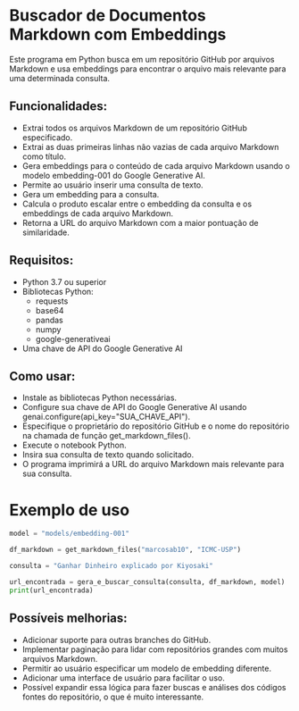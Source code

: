 # Buscador de Documentos Markdown com Embeddings

Este programa em Python busca em um repositório GitHub por arquivos Markdown e usa embeddings para encontrar o arquivo mais relevante para uma determinada consulta.

## Funcionalidades:

- Extrai todos os arquivos Markdown de um repositório GitHub especificado.
- Extrai as duas primeiras linhas não vazias de cada arquivo Markdown como título.
- Gera embeddings para o conteúdo de cada arquivo Markdown usando o modelo embedding-001 do Google Generative AI.
- Permite ao usuário inserir uma consulta de texto.
- Gera um embedding para a consulta.
- Calcula o produto escalar entre o embedding da consulta e os embeddings de cada arquivo Markdown.
- Retorna a URL do arquivo Markdown com a maior pontuação de similaridade.

## Requisitos:

- Python 3.7 ou superior
- Bibliotecas Python:
  - requests
  - base64
  - pandas
  - numpy
  - google-generativeai
- Uma chave de API do Google Generative AI

## Como usar:

- Instale as bibliotecas Python necessárias.
- Configure sua chave de API do Google Generative AI usando genai.configure(api_key="SUA_CHAVE_API").
- Especifique o proprietário do repositório GitHub e o nome do repositório na chamada de função get_markdown_files().
- Execute o notebook Python.
- Insira sua consulta de texto quando solicitado.
- O programa imprimirá a URL do arquivo Markdown mais relevante para sua consulta.

# Exemplo de uso

```python
model = "models/embedding-001"

df_markdown = get_markdown_files("marcosab10", "ICMC-USP")

consulta = "Ganhar Dinheiro explicado por Kiyosaki"

url_encontrada = gera_e_buscar_consulta(consulta, df_markdown, model)
print(url_encontrada)

```

## Possíveis melhorias:

- Adicionar suporte para outras branches do GitHub.
- Implementar paginação para lidar com repositórios grandes com muitos arquivos Markdown.
- Permitir ao usuário especificar um modelo de embedding diferente.
- Adicionar uma interface de usuário para facilitar o uso.
- Possível expandir essa lógica para fazer buscas e análises dos códigos fontes do repositório,
  o que é muito interessante.
